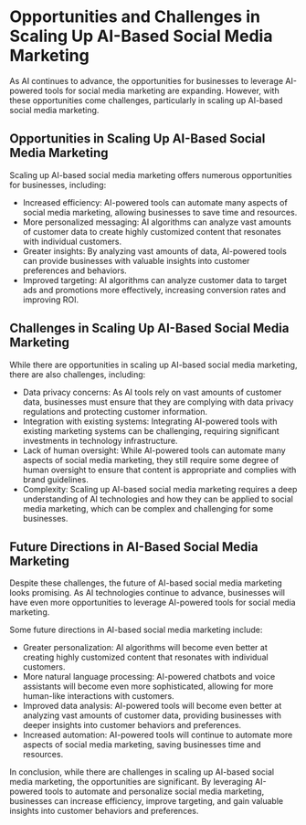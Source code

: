 Opportunities and Challenges in Scaling Up AI-Based Social Media Marketing
=====================================================================================================================

As AI continues to advance, the opportunities for businesses to leverage AI-powered tools for social media marketing are expanding. However, with these opportunities come challenges, particularly in scaling up AI-based social media marketing.

Opportunities in Scaling Up AI-Based Social Media Marketing
-----------------------------------------------------------

Scaling up AI-based social media marketing offers numerous opportunities for businesses, including:

* Increased efficiency: AI-powered tools can automate many aspects of social media marketing, allowing businesses to save time and resources.
* More personalized messaging: AI algorithms can analyze vast amounts of customer data to create highly customized content that resonates with individual customers.
* Greater insights: By analyzing vast amounts of data, AI-powered tools can provide businesses with valuable insights into customer preferences and behaviors.
* Improved targeting: AI algorithms can analyze customer data to target ads and promotions more effectively, increasing conversion rates and improving ROI.

Challenges in Scaling Up AI-Based Social Media Marketing
--------------------------------------------------------

While there are opportunities in scaling up AI-based social media marketing, there are also challenges, including:

* Data privacy concerns: As AI tools rely on vast amounts of customer data, businesses must ensure that they are complying with data privacy regulations and protecting customer information.
* Integration with existing systems: Integrating AI-powered tools with existing marketing systems can be challenging, requiring significant investments in technology infrastructure.
* Lack of human oversight: While AI-powered tools can automate many aspects of social media marketing, they still require some degree of human oversight to ensure that content is appropriate and complies with brand guidelines.
* Complexity: Scaling up AI-based social media marketing requires a deep understanding of AI technologies and how they can be applied to social media marketing, which can be complex and challenging for some businesses.

Future Directions in AI-Based Social Media Marketing
----------------------------------------------------

Despite these challenges, the future of AI-based social media marketing looks promising. As AI technologies continue to advance, businesses will have even more opportunities to leverage AI-powered tools for social media marketing.

Some future directions in AI-based social media marketing include:

* Greater personalization: AI algorithms will become even better at creating highly customized content that resonates with individual customers.
* More natural language processing: AI-powered chatbots and voice assistants will become even more sophisticated, allowing for more human-like interactions with customers.
* Improved data analysis: AI-powered tools will become even better at analyzing vast amounts of customer data, providing businesses with deeper insights into customer behaviors and preferences.
* Increased automation: AI-powered tools will continue to automate more aspects of social media marketing, saving businesses time and resources.

In conclusion, while there are challenges in scaling up AI-based social media marketing, the opportunities are significant. By leveraging AI-powered tools to automate and personalize social media marketing, businesses can increase efficiency, improve targeting, and gain valuable insights into customer behaviors and preferences.


